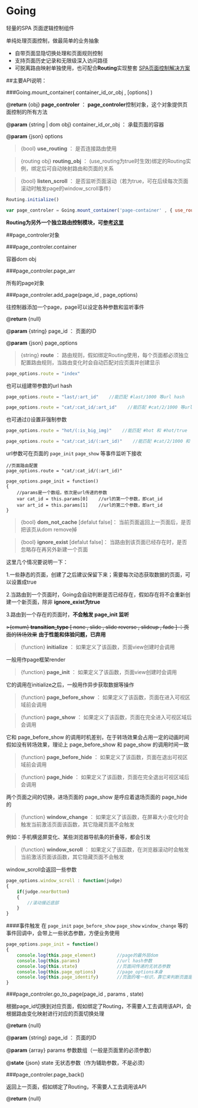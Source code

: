 Going
=====

轻量的SPA 页面逻辑控制组件

单纯处理页面控制，做最简单的业务抽象

- 自带页面显隐切换处理和页面规则控制
- 支持页面历史记录和无限级深入访问路径
- 可脱离路由映射单独使用，也可配合**Routing**实现整套 [SPA页面控制解决方案](https://github.com/mansonchor/Going-Routing-)

##主要API说明：

###Going.mount_container( container_id_or_obj , [options] )

@**return** {obj} **page_controler** ： **page_controler**控制对象，这个对象提供页面控制的所有方法

@**param** {string | dom obj} container_id_or_obj ： 承载页面的容器

@**param** {json} options

>{bool}  **use_routing** ： 是否连接路由使用

>{routing obj}  **routing_obj** ： (use_routing为true时生效)绑定的Routing实例，绑定后可自动映射路由和页面的关系

>{bool}  **listen_scroll** ： 是否监听页面滚动（若为true，可在后续每次页面滚动时触发page的window_scroll事件）

```javascript
Routing.initialize()

var page_controler = Going.mount_container('page-container' , { use_routing : true , routing_obj : Routing , listen_scroll : true })
```

**Routing为另外一个独立路由控制模块，可[参考这里](https://github.com/mansonchor/Routing)**


##page_controler对象

###page_controler.container     

容器dom obj

###page_controler.page_arr      

所有的page对象

###page_controler.add_page(page_id , page_options)

往控制器添加一个page，page可以设定各种参数和监听事件

@**return** {null} 

@**param** {string} page_id ： 页面的ID

@**param** {json} page_options

>{string}  **route** ： 路由规则，假如绑定Routing使用，每个页面都必须独立配置路由规则，当路由变化时会自动匹配对应页面并创建显示

```javascript
page_options.route = "index"
```
也可以组建带参数的url hash
```javascript
page_options.route = "last/:art_id"    //能匹配 #last/1000 等url hash

page_options.route = "cat/:cat_id/:art_id"    //能匹配 #cat/2/1000 等url hash
```


也可通过()设置非强制参数
```javascript
page_options.route = "hot/(:is_big_img)"    //能匹配 #hot 和 #hot/true

page_options.route = "cat/:cat_id/(:art_id)"    //能匹配 #cat/2/1000 和 #cat/2
```

url参数可在页面的 `page_init` `page_show` 等事件监听下接收

```
//页面路由配置
page_options.route = "cat/:cat_id/(:art_id)"

page_options.page_init = function()
{
	//params是一个数组，依次是url传递的参数
	var cat_id = this.params[0]    //url的第一个参数，即cat_id
	var art_id = this.params[1]    //url的第二个参数，即art_id
}
```

>{bool}  **dom_not_cache** [defalut false]： 当前页面返回上一页面后，是否把该页从dom remove掉

>{bool}  **ignore_exist** [defalut false]： 当路由到该页面已经存在时，是否忽略存在再另外新建一个页面

这里几个情况要说明一下：

1.一些静态的页面，创建了之后建议保留下来；需要每次动态获取数据的页面，可以设置成true

2.当路由到一个页面时，Going会自动判断是否已经存在，假如存在将不会重新创建一个新页面，除非 **ignore_exist为true**

3.路由到一个存在的页面时，**不会触发 page_init 监听**

~~>{emum} **transition_type** [ none , slide  , slide reverse , slideup , fade ] ：页面的转场效果~~  **由于性能和体验问题，已弃用**

>{function} **initialize** ： 如果定义了该函数，页面view创建时会调用

一般用作page框架render

>{function} **page_init** ： 如果定义了该函数，页面view创建时会调用

它的调用在initialize之后，一般用作异步获取数据等操作

>{function} **page_before_show** ： 如果定义了该函数，页面在进入可视区域前会调用

>{function} **page_show** ： 如果定义了该函数，页面在完全进入可视区域后会调用

它和 page_before_show 的调用时机差别，在于转场效果会占用一定的动画时间
假如没有转场效果，理论上 page_before_show 和 page_show 的调用时间一致


>{function} **page_before_hide** ： 如果定义了该函数，页面在退出可视区域前会调用

>{function} **page_hide** ： 如果定义了该函数，页面在完全退出可视区域后会调用

两个页面之间的切换，进场页面的 page_show 是呼应着退场页面的 page_hide 的

>{function} **window_change** ： 如果定义了该函数，在屏幕大小变化时会触发当前激活页面该函数，其它隐藏页面不会触发

例如：手机横竖屏变化、某些浏览器导航条的折叠等，都会引发

>{function} **window_scroll** ： 如果定义了该函数，在浏览器滚动时会触发当前激活页面该函数，其它隐藏页面不会触发

window_scroll会返回一些参数

```javascript
page_options.window_scroll : function(judge)
{
	if(judge.nearBottom)
	{
		//滚动接近底部
	}
}
```

####事件触发
在 `page_init` `page_before_show` `page_show` `window_change` 等的事件回调中，会带上一些状态参数，方便业务使用

```javascript
page_options.page_init = function()
{
    console.log(this.page_element)        //page的最外层dom
    console.log(this.params)           	  //url hash参数
    console.log(this.state)               //页面间传递的无状态参数
    console.log(this.page_options)        //page_options本身
    console.log(this.page_identify)       //页面的唯一标识，靠它来判断页面是否已经存在，组织规则是：page_id + params
}
```


###page_controler.go_to_page(page_id , params , state)

根据page_id切换到对应页面，假如绑定了Routing，不需要人工去调用该API，会根据路由变化映射进行对应的页面切换处理

@**return** {null} 

@**param** {string} page_id ： 页面的ID

@**param** {array} params  参数数组（一般是页面里的必须参数）

@**state** {json} state   无状态参数（作为辅助参数，不是必须）


###page_controler.page_back()

返回上一页面，假如绑定了Routing，不需要人工去调用该API

@**return** {null} 

